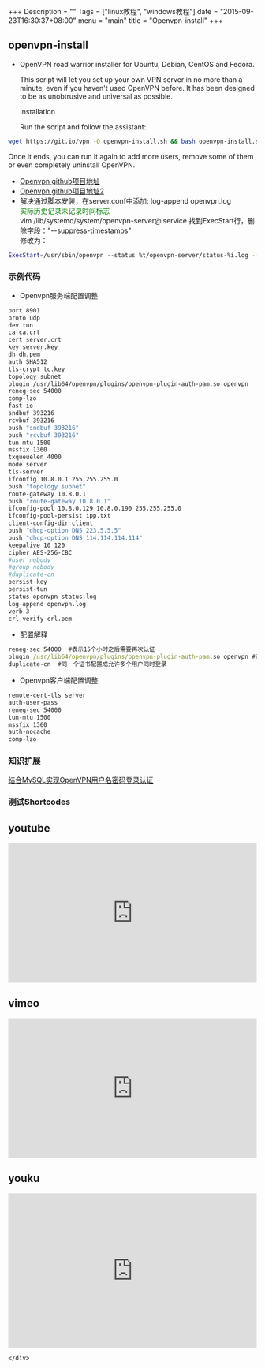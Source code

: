 ﻿+++
Description = ""
Tags = ["linux教程", "windows教程"]
date = "2015-09-23T16:30:37+08:00"
menu = "main"
title = "Openvpn-install"
+++

## openvpn-install

* OpenVPN road warrior installer for Ubuntu, Debian, CentOS and Fedora.

     This script will let you set up your own VPN server in no more than a minute, even if you haven't used OpenVPN before. It has been designed to be as unobtrusive and universal as possible.

    Installation

	Run the script and follow the assistant:  

```bash
wget https://git.io/vpn -O openvpn-install.sh && bash openvpn-install.sh
   ```
   Once it ends, you can run it again to add more users, remove some of them or even completely uninstall OpenVPN.  
   * [Openvpn github项目地址](https://github.com/Nyr/openvpn-install)
   * [Openvpn github项目地址2](https://github.com/angristan/openvpn-install)
   * 解决通过脚本安装，在server.conf中添加:  log-append openvpn.log  
     <font color=green> 实际历史记录未记录时间标志</font>  
 vim /lib/systemd/system/openvpn-server@.service
找到ExecStart行，删除字段："--suppress-timestamps"  
修改为：  
```bash
ExecStart=/usr/sbin/openvpn --status %t/openvpn-server/status-%i.log --status-version 2 --config %i.conf
   ```

### 示例代码
 * Openvpn服务端配置调整
```bash
port 8901
proto udp
dev tun
ca ca.crt
cert server.crt
key server.key
dh dh.pem
auth SHA512
tls-crypt tc.key
topology subnet
plugin /usr/lib64/openvpn/plugins/openvpn-plugin-auth-pam.so openvpn
reneg-sec 54000
comp-lzo
fast-io
sndbuf 393216
rcvbuf 393216
push "sndbuf 393216"
push "rcvbuf 393216"
tun-mtu 1500
mssfix 1360
txqueuelen 4000
mode server
tls-server
ifconfig 10.8.0.1 255.255.255.0
push "topology subnet"
route-gateway 10.8.0.1
push "route-gateway 10.8.0.1"
ifconfig-pool 10.8.0.129 10.8.0.190 255.255.255.0
ifconfig-pool-persist ipp.txt
client-config-dir client
push "dhcp-option DNS 223.5.5.5"
push "dhcp-option DNS 114.114.114.114"
keepalive 10 120
cipher AES-256-CBC
#user nobody
#group nobody
#duplicate-cn
persist-key
persist-tun
status openvpn-status.log
log-append openvpn.log
verb 3
crl-verify crl.pem
```
  + 配置解释
```cmd
reneg-sec 54000  #表示15个小时之后需要再次认证
plugin /usr/lib64/openvpn/plugins/openvpn-plugin-auth-pam.so openvpn #通过/etc/pam.d/openvpn配置文件实现认证
duplicate-cn  #同一个证书配置成允许多个用户同时登录
```

 * Openvpn客户端配置调整   
```bash
remote-cert-tls server
auth-user-pass
reneg-sec 54000
tun-mtu 1500
mssfix 1360
auth-nocache
comp-lzo
```

### 知识扩展
[结合MySQL实现OpenVPN用户名密码登录认证](https://my.oschina.net/HeAlvin/blog/2051355)

### 测试Shortcodes
<h2 id="youtube">youtube</h2>

<div style="position: relative; padding-bottom: 56.25%; height: 0; overflow: hidden;">
  <iframe src="https://www.youtube.com/embed/w7Ft2ymGmfc" style="position: absolute; top: 0; left: 0; width: 100%; height: 100%; border:0;" allowfullscreen title="YouTube Video"></iframe>
</div>

<h2 id="vimeo">vimeo</h2>

<div style="position: relative; padding-bottom: 56.25%; height: 0; overflow: hidden;">
  <iframe src="https://player.vimeo.com/video/146022717" style="position: absolute; top: 0; left: 0; width: 100%; height: 100%; border:0;" title="vimeo video" webkitallowfullscreen mozallowfullscreen allowfullscreen></iframe>
 </div>

<h2 id="youku">youku</h2>


<div style="position: relative; padding-bottom: 56.25%; padding-top: 30px; height: 0; overflow: hidden;">
    <iframe src="https://player.youku.com/embed/XMzQ0ODUxMjM2NA?autoplay=0" style="position: absolute; top: 0; left: 0; width: 100%; height: 100%;" allowfullscreen frameborder="0" title="YouKu Video">
    </iframe>
</div>



    </div>

